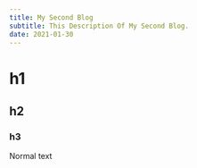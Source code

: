 ```yaml
---
title: My Second Blog
subtitle: This Description Of My Second Blog.
date: 2021-01-30
---
```



# h1

## h2

### h3

Normal text